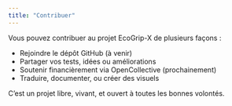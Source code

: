 ```yaml
---
title: "Contribuer"
---
```


Vous pouvez contribuer au projet EcoGrip-X de plusieurs façons :

- Rejoindre le dépôt GitHub (à venir)
- Partager vos tests, idées ou améliorations
- Soutenir financièrement via OpenCollective (prochainement)
- Traduire, documenter, ou créer des visuels

C’est un projet libre, vivant, et ouvert à toutes les bonnes volontés.
